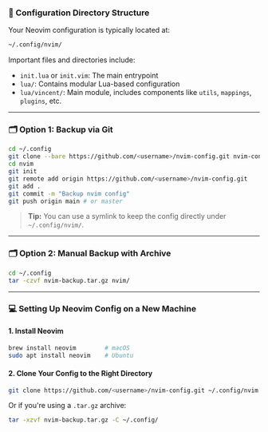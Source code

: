 ### 📁 Configuration Directory Structure

Your Neovim configuration is typically located at:

```bash
~/.config/nvim/
```

Important files and directories include:

* `init.lua` or `init.vim`: The main entrypoint
* `lua/`: Contains modular Lua-based configuration
* `lua/vincent/`: Main module, includes components like `utils`, `mappings`, `plugins`, etc.

---

### 🗂 Option 1: Backup via Git

```bash
cd ~/.config
git clone --bare https://github.com/<username>/nvim-config.git nvim-config.git
cd nvim
git init
git remote add origin https://github.com/<username>/nvim-config.git
git add .
git commit -m "Backup nvim config"
git push origin main # or master
```

> **Tip:** You can use a symlink to keep the config directly under `~/.config/nvim/`.

---

### 🗂 Option 2: Manual Backup with Archive

```bash
cd ~/.config
tar -czvf nvim-backup.tar.gz nvim/
```

---

### 💻 Setting Up Neovim Config on a New Machine

#### 1. Install Neovim

```bash
brew install neovim        # macOS
sudo apt install neovim    # Ubuntu
```

#### 2. Clone Your Config to the Right Directory

```bash
git clone https://github.com/<username>/nvim-config.git ~/.config/nvim
```

Or if you're using a `.tar.gz` archive:

```bash
tar -xzvf nvim-backup.tar.gz -C ~/.config/
```

